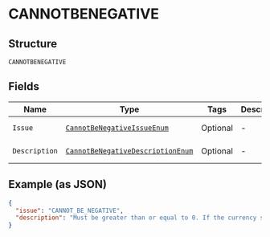 
# CANNOTBENEGATIVE

## Structure

`CANNOTBENEGATIVE`

## Fields

| Name | Type | Tags | Description | Getter | Setter |
|  --- | --- | --- | --- | --- | --- |
| `Issue` | [`CannotBeNegativeIssueEnum`](../../doc/models/cannot-be-negative-issue-enum.md) | Optional | - | CannotBeNegativeIssueEnum getIssue() | setIssue(CannotBeNegativeIssueEnum issue) |
| `Description` | [`CannotBeNegativeDescriptionEnum`](../../doc/models/cannot-be-negative-description-enum.md) | Optional | - | CannotBeNegativeDescriptionEnum getDescription() | setDescription(CannotBeNegativeDescriptionEnum description) |

## Example (as JSON)

```json
{
  "issue": "CANNOT_BE_NEGATIVE",
  "description": "Must be greater than or equal to 0. If the currency supports decimals, only two decimal place precision is supported."
}
```

